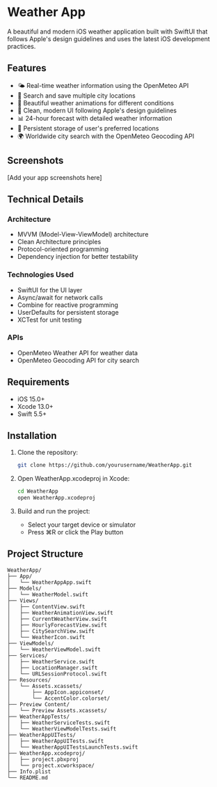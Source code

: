 # Weather App

A beautiful and modern iOS weather application built with SwiftUI that follows Apple's design guidelines and uses the latest iOS development practices.

## Features

- 🌤️ Real-time weather information using the OpenMeteo API
- 📍 Search and save multiple city locations
- 🎨 Beautiful weather animations for different conditions
- 📱 Clean, modern UI following Apple's design guidelines
- 📊 24-hour forecast with detailed weather information
- 💾 Persistent storage of user's preferred locations
- 🌍 Worldwide city search with the OpenMeteo Geocoding API

## Screenshots

[Add your app screenshots here]

## Technical Details

### Architecture
- MVVM (Model-View-ViewModel) architecture
- Clean Architecture principles
- Protocol-oriented programming
- Dependency injection for better testability

### Technologies Used
- SwiftUI for the UI layer
- Async/await for network calls
- Combine for reactive programming
- UserDefaults for persistent storage
- XCTest for unit testing

### APIs
- OpenMeteo Weather API for weather data
- OpenMeteo Geocoding API for city search

## Requirements

- iOS 15.0+
- Xcode 13.0+
- Swift 5.5+

## Installation

1. Clone the repository:
   ```bash
   git clone https://github.com/yourusername/WeatherApp.git
   ```

2. Open WeatherApp.xcodeproj in Xcode:
   ```bash
   cd WeatherApp
   open WeatherApp.xcodeproj
   ```

3. Build and run the project:
   - Select your target device or simulator
   - Press ⌘R or click the Play button

## Project Structure

```plaintext
WeatherApp/
├── App/
│   └── WeatherAppApp.swift
├── Models/
│   └── WeatherModel.swift
├── Views/
│   ├── ContentView.swift
│   ├── WeatherAnimationView.swift
│   ├── CurrentWeatherView.swift
│   ├── HourlyForecastView.swift
│   ├── CitySearchView.swift
│   └── WeatherIcon.swift
├── ViewModels/
│   └── WeatherViewModel.swift
├── Services/
│   ├── WeatherService.swift
│   ├── LocationManager.swift
│   └── URLSessionProtocol.swift
├── Resources/
│   └── Assets.xcassets/
│       ├── AppIcon.appiconset/
│       └── AccentColor.colorset/
├── Preview Content/
│   └── Preview Assets.xcassets/
├── WeatherAppTests/
│   ├── WeatherServiceTests.swift
│   └── WeatherViewModelTests.swift
├── WeatherAppUITests/
│   ├── WeatherAppUITests.swift
│   └── WeatherAppUITestsLaunchTests.swift
├── WeatherApp.xcodeproj/
│   ├── project.pbxproj
│   └── project.xcworkspace/
├── Info.plist
└── README.md